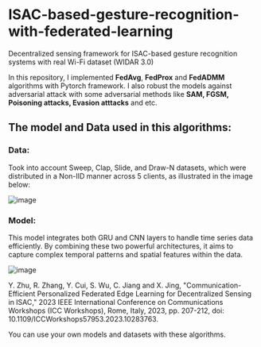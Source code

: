 # ISAC-based-gesture-recognition-with-federated-learning

Decentralized sensing framework for ISAC-based gesture recognition systems with real Wi-Fi dataset (WIDAR 3.0)

In this repository, I implemented **FedAvg**, **FedProx** and **FedADMM** algorithms with Pytorch framework.
I also robust the models against adversarial attack with some adversarial methods like **SAM, FGSM, Poisoning attacks, Evasion atttacks** and etc.



## The model and Data used in this algorithms:

### Data:
Took into account Sweep, Clap, Slide, and Draw-N datasets, which were distributed in a Non-IID manner across 5 clients, as illustrated in the image below:

![image](https://github.com/user-attachments/assets/6a8ee3a6-8b3c-43ba-aea8-854189870abb)


### Model: 
This model integrates both GRU and CNN layers to handle time series data efficiently. By combining these two powerful architectures, it aims to capture complex temporal patterns and spatial features within the data.


![image](https://github.com/user-attachments/assets/494a499c-dd79-49e4-b872-61d4ab1cb1cf)


Y. Zhu, R. Zhang, Y. Cui, S. Wu, C. Jiang and X. Jing, "Communication-Efficient Personalized Federated Edge Learning for Decentralized Sensing in ISAC," 2023 IEEE International Conference on Communications Workshops (ICC Workshops), Rome, Italy, 2023, pp. 207-212, doi: 10.1109/ICCWorkshops57953.2023.10283763.

You can use your own models and datasets with these algorithms.
